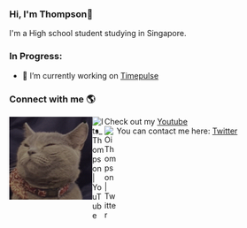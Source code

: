 ### Hi, I'm Thompson👋

I'm a High school student studying in Singapore.

### In Progress:

-   🔭 I’m currently working on [Timepulse](https://github.com/itsthompson/timepulse)

### Connect with me 🌎

<a href="https://github.com/ItsThompson"><img align="left" width="150" height="150" src="https://github.com/ItsThompson/ItsThompson/blob/master/Profile%20Picture%20GIF.gif" class="rounded-circle"></a>

-   Check out my [Youtube](https://www.youtube.com/channel/uclekptq5i2yugm9u2tgp4xw)[<img align="left" alt="Its_Thompson | YouTube" width="22px" src="https://cdn.jsdelivr.net/npm/simple-icons@v3/icons/youtube.svg" />](https://www.youtube.com/channel/uclekptq5i2yugm9u2tgp4xw)
-   You can contact me here: [Twitter](https://twitter.com/oithompson)[<img align="left" alt="OiThompson | Twitter" width="22px" src="https://cdn.jsdelivr.net/npm/simple-icons@v3/icons/twitter.svg" />](https://twitter.com/oithompson)
